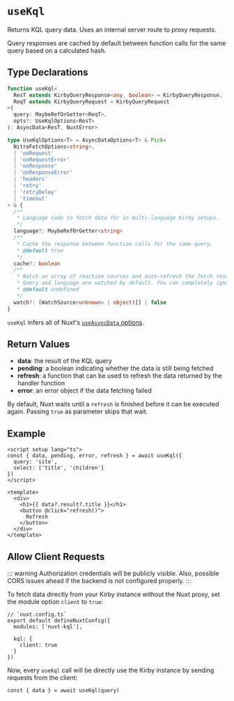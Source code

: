 # `useKql`

Returns KQL query data. Uses an internal server route to proxy requests.

Query responses are cached by default between function calls for the same query based on a calculated hash.

## Type Declarations

```ts
function useKql<
  ResT extends KirbyQueryResponse<any, boolean> = KirbyQueryResponse,
  ReqT extends KirbyQueryRequest = KirbyQueryRequest
>(
  query: MaybeRefOrGetter<ReqT>,
  opts?: UseKqlOptions<ResT>
): AsyncData<ResT, NuxtError>

type UseKqlOptions<T> = AsyncDataOptions<T> & Pick<
  NitroFetchOptions<string>,
  | 'onRequest'
  | 'onRequestError'
  | 'onResponse'
  | 'onResponseError'
  | 'headers'
  | 'retry'
  | 'retryDelay'
  | 'timeout'
> & {
  /**
   * Language code to fetch data for in multi-language Kirby setups.
   */
  language?: MaybeRefOrGetter<string>
  /**
   * Cache the response between function calls for the same query.
   * @default true
   */
  cache?: boolean
  /**
   * Watch an array of reactive sources and auto-refresh the fetch result when they change.
   * Query and language are watched by default. You can completely ignore reactive sources by using `watch: false`.
   * @default undefined
   */
  watch?: (WatchSource<unknown> | object)[] | false
}
```

`useKql` infers all of Nuxt's [`useAsyncData` options](https://nuxt.com/docs/api/composables/use-async-data#params).

## Return Values

- **data**: the result of the KQL query
- **pending**: a boolean indicating whether the data is still being fetched
- **refresh**: a function that can be used to refresh the data returned by the handler function
- **error**: an error object if the data fetching failed

By default, Nuxt waits until a `refresh` is finished before it can be executed again. Passing `true` as parameter skips that wait.

## Example

```vue
<script setup lang="ts">
const { data, pending, error, refresh } = await useKql({
  query: 'site',
  select: ['title', 'children']
})
</script>

<template>
  <div>
    <h1>{{ data?.result?.title }}</h1>
    <button @click="refresh()">
      Refresh
    </button>
  </div>
</template>
```

## Allow Client Requests

::: warning
Authorization credentials will be publicly visible. Also, possible CORS issues ahead if the backend is not configured properly.
:::

To fetch data directly from your Kirby instance without the Nuxt proxy, set the module option `client` to `true`:

```ts{6}
// `nuxt.config.ts`
export default defineNuxtConfig({
  modules: ['nuxt-kql'],

  kql: {
    client: true
  }
})
```

Now, every `useKql` call will be directly use the Kirby instance by sending requests from the client:

```ts{3}
const { data } = await useKql(query)
```
